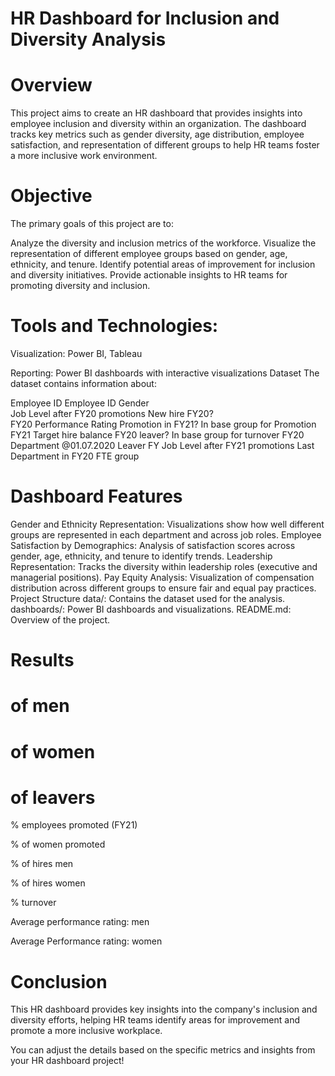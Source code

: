 # HR Dashboard for Inclusion and Diversity Analysis
# Overview
This project aims to create an HR dashboard that provides insights into employee inclusion and diversity within an organization. The dashboard tracks key metrics such as gender diversity, age distribution, employee satisfaction, and representation of different groups to help HR teams foster a more inclusive work environment.

# Objective
The primary goals of this project are to:

Analyze the diversity and inclusion metrics of the workforce.
Visualize the representation of different employee groups based on gender, age, ethnicity, and tenure.
Identify potential areas of improvement for inclusion and diversity initiatives.
Provide actionable insights to HR teams for promoting diversity and inclusion.
# Tools and Technologies:

Visualization: Power BI, Tableau

Reporting: Power BI dashboards with interactive visualizations
Dataset
The dataset contains information about:

Employee ID
Employee ID
Gender	
Job Level after FY20 promotions
New hire FY20?	
FY20 Performance Rating
Promotion in FY21?
In base group for Promotion FY21
Target hire balance	FY20 leaver?
In base group for turnover
FY20	Department @01.07.2020
Leaver FY	Job Level
after FY21 promotions
Last Department in FY20	
FTE group

# Dashboard Features
Gender and Ethnicity Representation: Visualizations show how well different groups are represented in each department and across job roles.
Employee Satisfaction by Demographics: Analysis of satisfaction scores across gender, age, ethnicity, and tenure to identify trends.
Leadership Representation: Tracks the diversity within leadership roles (executive and managerial positions).
Pay Equity Analysis: Visualization of compensation distribution across different groups to ensure fair and equal pay practices.
Project Structure
data/: Contains the dataset used for the analysis.
dashboards/: Power BI dashboards and visualizations.
README.md: Overview of the project.

# Results
# of men

# of women

# of leavers

% employees promoted (FY21)

% of women promoted

% of hires men

% of hires women

% turnover 

Average performance rating: men

Average Performance rating: women


# Conclusion
This HR dashboard provides key insights into the company's inclusion and diversity efforts, helping HR teams identify areas for improvement and promote a more inclusive workplace.

You can adjust the details based on the specific metrics and insights from your HR dashboard project!
